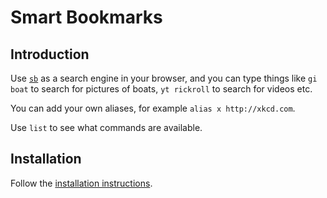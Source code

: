 # Smart Bookmarks

## Introduction

Use [`sb`](http://mrkane27.github.io/sb/sb.htm) as a search engine in your browser, and you can type things like
`gi boat` to search for pictures of boats, `yt rickroll` to search for videos etc.

You can add your own aliases, for example `alias x http://xkcd.com`.

Use `list` to see what commands are available.

## Installation

Follow the [installation instructions](http://mrkane27.github.io/sb/sb.htm).
